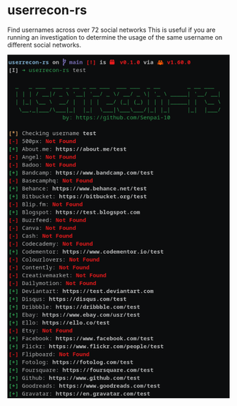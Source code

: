 # userrecon-rs

Find usernames across over 72 social networks This is useful if you are running an investigation to determine the usage of the same username on different social networks.

![ur](assets/userrecon-rs.png)
